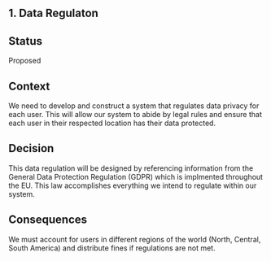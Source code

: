 ## 1. Data Regulaton


## Status

Proposed

## Context

We need to develop and construct a system that regulates data privacy for each user. This will allow our system to abide by legal rules and ensure that each user in their respected location has their data protected.  

## Decision

This data regulation will be designed by referencing information from the General Data Protection Regulation (GDPR) which is implmented throughout the EU. This law accomplishes everything we intend to regulate within our system. 

## Consequences

We must account for users in different regions of the world (North, Central, South America) and distribute fines if regulations are not met. 

